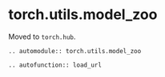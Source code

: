 # torch.utils.model_zoo

Moved to `torch.hub`.

```{eval-rst}
.. automodule:: torch.utils.model_zoo
```
```{eval-rst}
.. autofunction:: load_url
```
